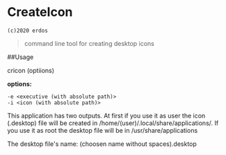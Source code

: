 # CreateIcon
`(c)2020 erdos`
>command line tool for creating desktop icons

##Usage

cricon (optiions)

**options:**

	-e <executive (with absolute path)>
	-i <icon (with absolute path)>

This application has two outputs. At first if you use it as user the icon (.desktop) file will be created in /home/(user)/.local/share/applications/.
If you use it as root the desktop file will be in /usr/share/applications

The desktop file's name: (choosen name without spaces).desktop

